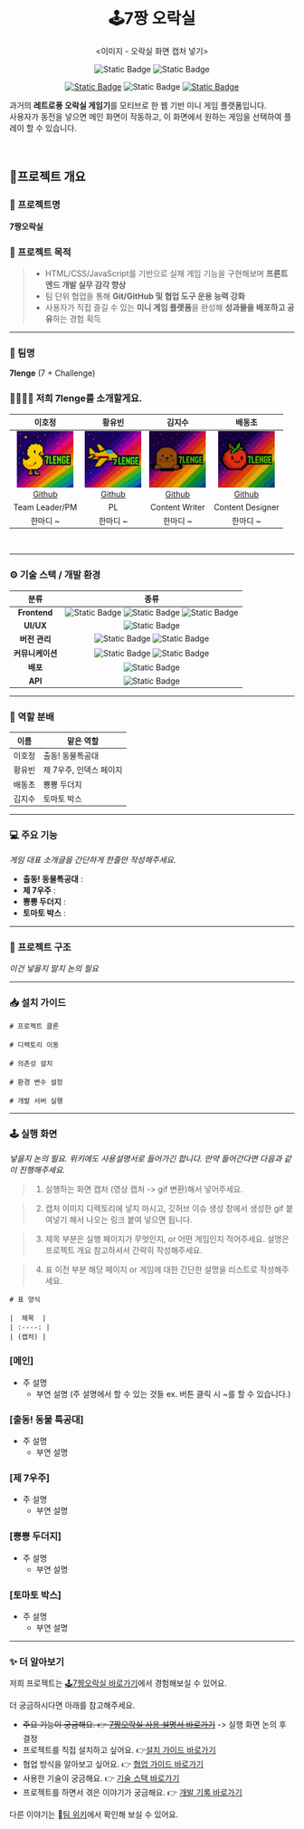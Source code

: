 <h1 align="center"><b>🕹️7짱 오락실</b></h1>
<p align="center">
<이미지 - 오락실 화면 캡처 넣기>
</p>

<div align="center">
<img alt="Static Badge" src="https://img.shields.io/badge/%EC%9D%B4%ED%98%B8%EC%A0%95%2C%20%ED%99%A9%EC%9C%A0%EB%B9%88%2C%20%EA%B9%80%EC%A7%80%EC%88%98%2C%20%EB%B0%B0%EB%8F%99%EC%B4%88-EE66A6?style=flat&label=made%20by&labelColor=light%20gray&link=https%3A%2F%2Fgithub.com%2FFRONTENDBOOTCAMP-13th%2FJS-07-7zzang-Arcade%2Fwiki">
<img alt="Static Badge" src="https://img.shields.io/badge/2025.05.09%20~%202025.05.23-0D92F4?style=flat&label=duration&labelColor=light%20gray&link=https%3A%2F%2Fgithub.com%2FFRONTENDBOOTCAMP-13th%2FJS-07-7zzang-Arcade%2Fwiki">

[![Static Badge](https://img.shields.io/badge/NOTION-black?style=flat&logo=notion&logoColor=white&link=https%3A%2F%2Fwww.notion.so%2F7lenge-1ed73873401a80339678cb9ca4d1fe82)](https://www.notion.so/7lenge-1ed73873401a80339678cb9ca4d1fe82) ![Static Badge](https://img.shields.io/badge/7%EC%A7%B1%EC%98%A4%EB%9D%BD%EC%8B%A4%20%EA%B2%8C%EC%9E%84%ED%95%98%EB%9F%AC%20%EA%B0%80%EA%B8%B0%20!-FF2929?style=flat&logo=netlify&logoColor=white) [![Static Badge](https://img.shields.io/badge/WIKI-%23181717?style=flat&logo=github&logoColor=white&link=https%3A%2F%2Fgithub.com%2FFRONTENDBOOTCAMP-13th%2FJS-07-7zzang-Arcade%2Fwiki)](https://github.com/FRONTENDBOOTCAMP-13th/JS-07-7zzang-Arcade/wiki)

</div>

과거의 **레트로풍 오락실 게임기**를 모티브로 한 웹 기반 미니 게임 플랫폼입니다.  
사용자가 동전을 넣으면 메인 화면이 작동하고, 이 화면에서 원하는 게임을 선택하여 플레이 할 수 있습니다.

<br>

## 📝프로젝트 개요

### 🎯 프로젝트명

**7짱오락실**

### 📌 프로젝트 목적

> - HTML/CSS/JavaScript를 기반으로 실제 게임 기능을 구현해보며 **프론트엔드 개발 실무 감각 향상**
> - 팀 단위 협업을 통해 **Git/GitHub 및 협업 도구 운용 능력 강화**
> - 사용자가 직접 즐길 수 있는 **미니 게임 플랫폼**을 완성해 **성과물을 배포하고 공유**하는 경험 획득

<hr>

### 🧩 팀명

**7lenge** (7 + Challenge)

### 👨‍👩‍👧‍👦 저희 7lenge를 소개할게요.

|                                                이호정                                                |                                              황유빈                                              |                                            김지수                                             |                                               배동초                                               |
| :--------------------------------------------------------------------------------------------------: | :----------------------------------------------------------------------------------------------: | :-------------------------------------------------------------------------------------------: | :------------------------------------------------------------------------------------------------: |
| [<img src="./public/images/animal-profile.png" width="100"><br>Github](https://github.com/jeong0403) | [<img src="./public/images/space-profile.png" width="100"><br>Github](https://github.com/YouVin) | [<img src="public/images/smash-profile.png" width="100"><br>Github](https://github.com/sua17) | [<img src="public/images/tomato-profile.png" width="100"><br>Github](https://github.com/kimlog126) |
|                                            Team Leader/PM                                            |                                                PL                                                |                                        Content Writer                                         |                                          Content Designer                                          |
|                                               한마디 ~                                               |                                             한마디 ~                                             |                                           한마디 ~                                            |                                              한마디 ~                                              |

<br>
<hr>

### ⚙️ 기술 스택 / 개발 환경

|       분류       |                                                                                                                                                                                        종류                                                                                                                                                                                        |
| :--------------: | :--------------------------------------------------------------------------------------------------------------------------------------------------------------------------------------------------------------------------------------------------------------------------------------------------------------------------------------------------------------------------------: |
|   **Frontend**   | <img alt="Static Badge" src="https://img.shields.io/badge/HTML5-%23E34F26?style=flat-square&logo=html5&logoColor=white"> <img alt="Static Badge" src="https://img.shields.io/badge/CSS3-%231572B6?style=flat-square&logo=css3&logoColor=white"> <img alt="Static Badge" src="https://img.shields.io/badge/TypeScript-%233178C6?style=flat-square&logo=typescript&logoColor=white"> |
|    **UI/UX**     |                                                                                                                              <img alt="Static Badge" src="https://img.shields.io/badge/Figma-%23F24E1E?style=flat-square&logo=figma&logoColor=white">                                                                                                                              |
|  **버전 관리**   |                                                                  <img alt="Static Badge" src="https://img.shields.io/badge/Git-%23F05032?style=flat-square&logo=git&logoColor=white"> <img alt="Static Badge" src="https://img.shields.io/badge/GitHub-%23181717?style=flat-square&logo=github&logoColor=white">                                                                   |
| **커뮤니케이션** |                                                              <img alt="Static Badge" src="https://img.shields.io/badge/Discord-%235865F2?style=flat-square&logo=discord&logoColor=white"> <img alt="Static Badge" src="https://img.shields.io/badge/Notion-%23000000?style=flat-square&logo=notion&logoColor=white">                                                               |
|     **배포**     |                                                                                                                            <img alt="Static Badge" src="https://img.shields.io/badge/Netlify-%2300C7B7?style=flat-square&logo=netlify&logoColor=white">                                                                                                                            |
|     **API**      |                                                                                                                           <img alt="Static Badge" src="https://img.shields.io/badge/Firebase-%23DD2C00?style=flat-square&logo=firebase&logoColor=white">                                                                                                                           |

<hr>

### 👥 역할 분배

| 이름   | 맡은 역할               |
| ------ | ----------------------- |
| 이호정 | 출동! 동물특공대        |
| 황유빈 | 제 7우주, 인덱스 페이지 |
| 배동초 | 뿅뿅 두더지             |
| 김지수 | 토마토 박스             |

<hr>

### 💻 주요 기능

_게임 대표 소개글을 간단하게 한줄만 작성해주세요._

- **출동! 동물특공대** :
- **제 7우주** :
- **뿅뿅 두더지** :
- **토마토 박스** :

<hr>

### 📂 프로젝트 구조

_이건 넣을지 말지 논의 필요_

<hr>

### 📥 설치 가이드

```
# 프로젝트 클론

# 디렉토리 이동

# 의존성 설치

# 환경 변수 설정

# 개발 서버 실행
```

<hr>

### 🕹️ 실행 화면

_넣을지 논의 필요. 위키에도 사용설명서로 들어가긴 합니다. 만약 들어간다면 다음과 같이 진행해주세요._

> 1.  실행하는 화면 캡처 (영상 캡처 -> gif 변환)해서 넣어주세요.

> 2.  캡처 이미지 디렉토리에 넣지 마시고, 깃허브 이슈 생성 창에서 생성한 gif 붙여넣기 해서 나오는 링크 붙여 넣으면 됩니다.

> 3. 제목 부분은 실행 페이지가 무엇인지, or 어떤 게임인지 적어주세요. 설명은 프로젝트 개요 참고하셔서 간략히 작성해주세요.

> 4. 표 이전 부분 해당 페이지 or 게임에 대한 간단한 설명을 리스트로 작성해주세요.

```
# 표 양식

|  제목  |
| :----: |
| (캡처) |
```

### [메인]

- 주 설명
  - 부연 설명 (주 설명에서 할 수 있는 것들 ex. 버튼 클릭 시 ~를 할 수 있습니다.)

### [출동! 동물 특공대]

- 주 설명
  - 부연 설명

### [제 7우주]

- 주 설명
  - 부연 설명

### [뿅뿅 두더지]

- 주 설명
  - 부연 설명

### [토마토 박스]

- 주 설명
  - 부연 설명

<hr>

### ✨ 더 알아보기

저희 프로젝트는 [🕹️7짱오락실 바로가기](/)에서 경험해보실 수 있어요.

더 궁금하시다면 아래를 참고해주세요.

- ~~주요 기능이 궁금해요. 👉 [7짱오락실 사용 설명서 바로가기](/)~~ -> 실행 화면 논의 후 결정
- 프로젝트를 직접 설치하고 싶어요. 👉[설치 가이드 바로가기](/)
- 협업 방식을 알아보고 싶어요. 👉 [협업 가이드 바로가기](/)
- 사용한 기술이 궁금해요. 👉 [기술 스택 바로가기](/)
- 프로젝트를 하면서 겪은 이야기가 궁금해요. 👉 [개발 기록 바로가기](/)

다른 이야기는 📖[팀 위키](https://github.com/FRONTENDBOOTCAMP-13th/JS-07-7zzang-Arcade/wiki)에서 확인해 보실 수 있어요.
